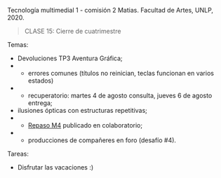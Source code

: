 Tecnología multimedial 1 - comisión 2 Matias. Facultad de Artes, UNLP, 2020.

> CLASE 15: Cierre de cuatrimestre

Temas:

- Devoluciones TP3 Aventura Gráfica;
- - errores comunes (títulos no reinician, teclas funcionan en varios estados)
- - recuperatorio: martes 4 de agosto consulta, jueves 6 de agosto entrega;
- ilusiones ópticas con estructuras repetitivas;
- - [Repaso M4](http://www.colaboratorio3.org/mod/page/view.php?id=132) publicado en colaboratorio;
- - producciones de compañeres en foro (desafío #4).


Tareas:
- Disfrutar las vacaciones :)
